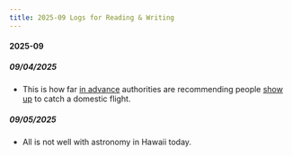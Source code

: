 ```yaml
---
title: 2025-09 Logs for Reading & Writing
---
```


#### 2025-09

##### 09/04/2025

- This is how far [in advance](http://localhost:5500/En/dict/advance.html#in_advance.1-2) authorities are recommending people [show up](http://localhost:5500/En/dict/show_up.html#entry1.2-1a) to catch a domestic flight.

##### 09/05/2025

- All is not well with astronomy in Hawaii today.
